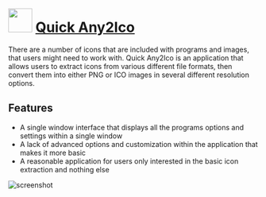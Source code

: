 # <img src="https://cdn.jsdelivr.net/gh/JourneyOver/chocolatey-packages@091665c087b9ea047b2d771953f2d32e9d406fcf/manual/any2ico.portable/icons/48x48.png" width="48" height="48"/> [Quick Any2Ico](https://chocolatey.org/packages/any2ico.portable)

There are a number of icons that are included with programs and images, that users might need to work with. Quick Any2Ico is an application that allows users to extract icons from various different file formats, then convert them into either PNG or ICO images in several different resolution options.

## Features

- A single window interface that displays all the programs options and settings within a single window
- A lack of advanced options and customization within the application that makes it more basic
- A reasonable application for users only interested in the basic icon extraction and nothing else

![screenshot](https://raw.githubusercontent.com/JourneyOver/chocolatey-packages/master/readme_imgs/any2ico.png)
